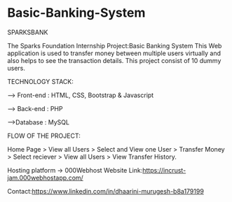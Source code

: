 # Basic-Banking-System
SPARKSBANK

The Sparks Foundation Internship Project:Basic Banking System
This Web application is used to transfer money between multiple users virtually and also helps to see the transaction details.
This project consist of 10 dummy users.

TECHNOLOGY STACK:

--> Front-end : HTML, CSS, Bootstrap & Javascript

--> Back-end : PHP 

-->Database : MySQL

FLOW OF THE PROJECT:

Home Page > View all Users > Select and View one User > Transfer Money > Select reciever > View all Users > View Transfer History.

Hosting platform -> 000Webhost
Website Link:https://incrust-jam.000webhostapp.com/

Contact:https://www.linkedin.com/in/dhaarini-murugesh-b8a179199
         
 

